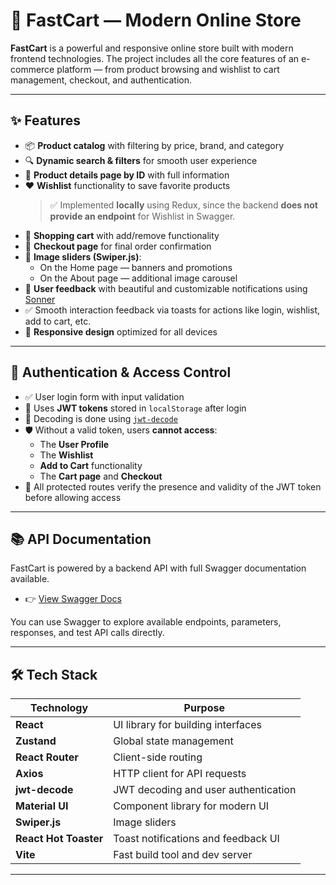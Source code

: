 
# 🛒 FastCart — Modern Online Store

**FastCart** is a powerful and responsive online store built with modern frontend technologies. The project includes all the core features of an e-commerce platform — from product browsing and wishlist to cart management, checkout, and authentication.

---

## ✨ Features

- 📦 **Product catalog** with filtering by price, brand, and category  
- 🔍 **Dynamic search & filters** for smooth user experience  
- 📄 **Product details page by ID** with full information  
- ❤️ **Wishlist** functionality to save favorite products  
  > ✅ Implemented **locally** using Redux, since the backend **does not provide an endpoint** for Wishlist in Swagger.  
- 🛒 **Shopping cart** with add/remove functionality  
- 🧾 **Checkout page** for final order confirmation  
- 📸 **Image sliders (Swiper.js)**:
  - On the Home page — banners and promotions  
  - On the About page — additional image carousel  
- 🔔 **User feedback** with beautiful and customizable notifications using [Sonner](https://sonner.emilkowal.ski/)  
- ✅ Smooth interaction feedback via toasts for actions like login, wishlist, add to cart, etc.  
- 📱 **Responsive design** optimized for all devices  

---

## 🔐 Authentication & Access Control

- ✅ User login form with input validation  
- 🔑 Uses **JWT tokens** stored in `localStorage` after login  
- 🧩 Decoding is done using [`jwt-decode`](https://github.com/auth0/jwt-decode)  
- 🛡 Without a valid token, users **cannot access**:
  - The **User Profile**  
  - The **Wishlist**  
  - **Add to Cart** functionality  
  - The **Cart page** and **Checkout**  
- 🔐 All protected routes verify the presence and validity of the JWT token before allowing access  

---

## 📚 API Documentation

FastCart is powered by a backend API with full Swagger documentation available.

- 👉 [View Swagger Docs](http://37.27.29.18:8002/swagger/index.html)

You can use Swagger to explore available endpoints, parameters, responses, and test API calls directly.

---

## 🛠 Tech Stack

| Technology        | Purpose                               |
|-------------------|---------------------------------------|
| **React**         | UI library for building interfaces    |
| **Zustand** | Global state management               |
| **React Router**  | Client-side routing                   |
| **Axios**         | HTTP client for API requests          |
| **jwt-decode**    | JWT decoding and user authentication  |
| **Material UI**   | Component library for modern UI       |
| **Swiper.js**     | Image sliders                         |
| **React Hot Toaster**        | Toast notifications and feedback UI   |
| **Vite**          | Fast build tool and dev server        |
-------------------------------------------------------------
